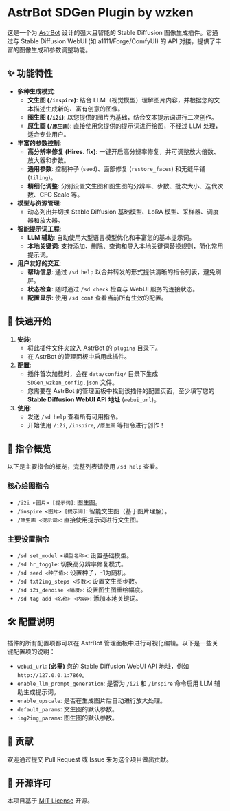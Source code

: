 # AstrBot SDGen Plugin by wzken

这是一个为 [AstrBot](https://github.com/Soulter/AstrBot) 设计的强大且智能的 Stable Diffusion 图像生成插件。它通过与 Stable Diffusion WebUI (如 a1111/Forge/ComfyUI) 的 API 对接，提供了丰富的图像生成和参数调整功能。

## ✨ 功能特性

- **多种生成模式**:
  - **文生图 (`/inspire`)**: 结合 LLM（视觉模型）理解图片内容，并根据您的文本描述生成新的、富有创意的图像。
  - **图生图 (`/i2i`)**: 以您提供的图片为基础，结合文本提示词进行二次创作。
  - **原生画 (`/原生画`)**: 直接使用您提供的提示词进行绘图，不经过 LLM 处理，适合专业用户。
- **丰富的参数控制**:
  - **高分辨率修复 (Hires. fix)**: 一键开启高分辨率修复，并可调整放大倍数、放大器和步数。
  - **通用参数**: 控制种子 (`seed`)、面部修复 (`restore_faces`) 和无缝平铺 (`tiling`)。
  - **精细化调整**: 分别设置文生图和图生图的分辨率、步数、批次大小、迭代次数、CFG Scale 等。
- **模型与资源管理**:
  - 动态列出并切换 Stable Diffusion 基础模型、LoRA 模型、采样器、调度器和放大器。
- **智能提示词工程**:
  - **LLM 辅助**: 自动使用大型语言模型优化和丰富您的基本提示词。
  - **本地关键词**: 支持添加、删除、查询和导入本地关键词替换规则，简化常用提示词。
- **用户友好的交互**:
  - **帮助信息**: 通过 `/sd help` 以合并转发的形式提供清晰的指令列表，避免刷屏。
  - **状态检查**: 随时通过 `/sd check` 检查与 WebUI 服务的连接状态。
  - **配置显示**: 使用 `/sd conf` 查看当前所有生效的配置。

## 🚀 快速开始

1.  **安装**:
    *   将此插件文件夹放入 AstrBot 的 `plugins` 目录下。
    *   在 AstrBot 的管理面板中启用此插件。
2.  **配置**:
    *   插件首次加载时，会在 `data/config/` 目录下生成 `SDGen_wzken_config.json` 文件。
    *   您需要在 AstrBot 的管理面板中找到该插件的配置页面，至少填写您的 **Stable Diffusion WebUI API 地址** (`webui_url`)。
3.  **使用**:
    *   发送 `/sd help` 查看所有可用指令。
    *   开始使用 `/i2i`, `/inspire`, `/原生画` 等指令进行创作！

## 📝 指令概览

以下是主要指令的概览，完整列表请使用 `/sd help` 查看。

### 核心绘图指令

- `/i2i <图片> [提示词]`: 图生图。
- `/inspire <图片> [提示词]`: 智能文生图（基于图片理解）。
- `/原生画 <提示词>`: 直接使用提示词进行文生图。

### 主要设置指令

- `/sd set_model <模型名称>`: 设置基础模型。
- `/sd hr_toggle`: 切换高分辨率修复模式。
- `/sd seed <种子值>`: 设置种子，-1为随机。
- `/sd txt2img_steps <步数>`: 设置文生图步数。
- `/sd i2i_denoise <幅度>`: 设置图生图重绘幅度。
- `/sd tag add <名称> <内容>`: 添加本地关键词。

## 🛠️ 配置说明

插件的所有配置项都可以在 AstrBot 管理面板中进行可视化编辑。以下是一些关键配置项的说明：

- `webui_url`: **(必需)** 您的 Stable Diffusion WebUI API 地址，例如 `http://127.0.0.1:7860`。
- `enable_llm_prompt_generation`: 是否为 `/i2i` 和 `/inspire` 命令启用 LLM 辅助生成提示词。
- `enable_upscale`: 是否在生成图片后自动进行放大处理。
- `default_params`: 文生图的默认参数。
- `img2img_params`: 图生图的默认参数。

## 🤝 贡献

欢迎通过提交 Pull Request 或 Issue 来为这个项目做出贡献。

## 📄 开源许可

本项目基于 [MIT License](LICENSE) 开源。
